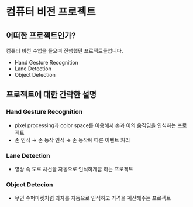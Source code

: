 # 컴퓨터 비전 프로젝트

## 어떠한 프로젝트인가?
컴퓨터 비전 수업을 들으며 진행했던 프로젝트들입니다.
- Hand Gesture Recognition
- Lane Detection
- Object Detection 

## 프로젝트에 대한 간략한 설명
### Hand Gesture Recognition
- pixel processing과 color space를 이용해서 손과 이의 움직임을 인식하는 프로젝트
- 손 인식 → 손 동작 인식 → 손 동작에 따른 이벤트 처리
### Lane Detection
- 영상 속 도로 차선을 자동으로 인식하게끔 하는 프로젝트
### Object Detecion
- 무인 슈퍼마켓처럼 과자를 자동으로 인식하고 가격을 계산해주는 프로젝트
